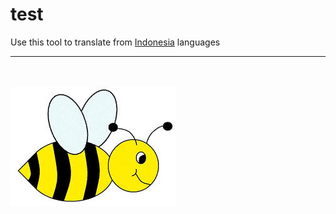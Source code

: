 # test
Use this tool to translate from <a href="https://translate.google.com/?hl=id">Indonesia</a> languages

<hr>
<br>
<br>

<img src="images.jpg" align="center">

